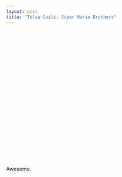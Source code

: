 ```yaml
--- 
layout: post
title: "Telsa Coils: Super Mario Brothers"
---
```

<object width="425" height="355"><param name="movie" value="http://www.youtube.com/v/B1O2jcfOylU&rel=1"></param><param name="wmode" value="transparent"></param><embed src="http://www.youtube.com/v/B1O2jcfOylU&rel=1" type="application/x-shockwave-flash" wmode="transparent" width="425" height="355"></embed></object>

Awesome.

